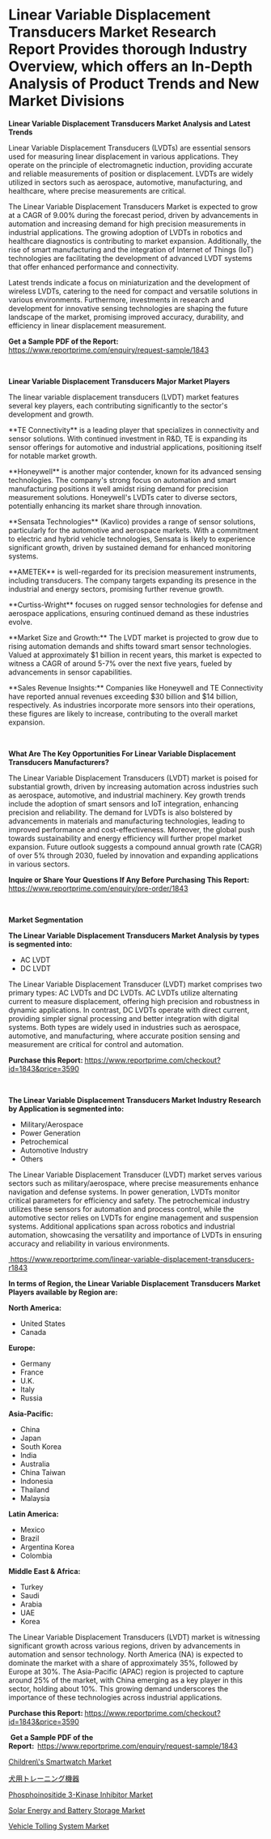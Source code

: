 <p><h1>Linear Variable Displacement Transducers Market Research Report Provides thorough Industry Overview, which offers an In-Depth Analysis of Product Trends and New Market Divisions</h1></p><p><strong>Linear Variable Displacement Transducers Market Analysis and Latest Trends</strong></p>
<p><p>Linear Variable Displacement Transducers (LVDTs) are essential sensors used for measuring linear displacement in various applications. They operate on the principle of electromagnetic induction, providing accurate and reliable measurements of position or displacement. LVDTs are widely utilized in sectors such as aerospace, automotive, manufacturing, and healthcare, where precise measurements are critical.</p><p>The Linear Variable Displacement Transducers Market is expected to grow at a CAGR of 9.00% during the forecast period, driven by advancements in automation and increasing demand for high precision measurements in industrial applications. The growing adoption of LVDTs in robotics and healthcare diagnostics is contributing to market expansion. Additionally, the rise of smart manufacturing and the integration of Internet of Things (IoT) technologies are facilitating the development of advanced LVDT systems that offer enhanced performance and connectivity.</p><p>Latest trends indicate a focus on miniaturization and the development of wireless LVDTs, catering to the need for compact and versatile solutions in various environments. Furthermore, investments in research and development for innovative sensing technologies are shaping the future landscape of the market, promising improved accuracy, durability, and efficiency in linear displacement measurement.</p></p>
<p><strong>Get a Sample PDF of the Report:&nbsp;</strong> <a href="https://www.reportprime.com/enquiry/request-sample/1843">https://www.reportprime.com/enquiry/request-sample/1843</a></p>
<p>&nbsp;</p>
<p><strong>Linear Variable Displacement Transducers Major Market Players</strong></p>
<p><p>The linear variable displacement transducers (LVDT) market features several key players, each contributing significantly to the sector's development and growth. </p><p>**TE Connectivity** is a leading player that specializes in connectivity and sensor solutions. With continued investment in R&D, TE is expanding its sensor offerings for automotive and industrial applications, positioning itself for notable market growth.</p><p>**Honeywell** is another major contender, known for its advanced sensing technologies. The company's strong focus on automation and smart manufacturing positions it well amidst rising demand for precision measurement solutions. Honeywell's LVDTs cater to diverse sectors, potentially enhancing its market share through innovation.</p><p>**Sensata Technologies** (Kavlico) provides a range of sensor solutions, particularly for the automotive and aerospace markets. With a commitment to electric and hybrid vehicle technologies, Sensata is likely to experience significant growth, driven by sustained demand for enhanced monitoring systems.</p><p>**AMETEK** is well-regarded for its precision measurement instruments, including transducers. The company targets expanding its presence in the industrial and energy sectors, promising further revenue growth.</p><p>**Curtiss-Wright** focuses on rugged sensor technologies for defense and aerospace applications, ensuring continued demand as these industries evolve. </p><p>**Market Size and Growth:** The LVDT market is projected to grow due to rising automation demands and shifts toward smart sensor technologies. Valued at approximately $1 billion in recent years, this market is expected to witness a CAGR of around 5-7% over the next five years, fueled by advancements in sensor capabilities.</p><p>**Sales Revenue Insights:** Companies like Honeywell and TE Connectivity have reported annual revenues exceeding $30 billion and $14 billion, respectively. As industries incorporate more sensors into their operations, these figures are likely to increase, contributing to the overall market expansion.</p></p>
<p>&nbsp;</p>
<p><strong>What Are The Key Opportunities For Linear Variable Displacement Transducers Manufacturers?</strong></p>
<p><p>The Linear Variable Displacement Transducers (LVDT) market is poised for substantial growth, driven by increasing automation across industries such as aerospace, automotive, and industrial machinery. Key growth trends include the adoption of smart sensors and IoT integration, enhancing precision and reliability. The demand for LVDTs is also bolstered by advancements in materials and manufacturing technologies, leading to improved performance and cost-effectiveness. Moreover, the global push towards sustainability and energy efficiency will further propel market expansion. Future outlook suggests a compound annual growth rate (CAGR) of over 5% through 2030, fueled by innovation and expanding applications in various sectors.</p></p>
<p><strong>Inquire or Share Your Questions If Any Before Purchasing This Report:</strong> <a href="https://www.reportprime.com/enquiry/pre-order/1843">https://www.reportprime.com/enquiry/pre-order/1843</a></p>
<p>&nbsp;</p>
<p><strong>Market Segmentation</strong></p>
<p><strong>The Linear Variable Displacement Transducers Market Analysis by types is segmented into:</strong></p>
<p><ul><li>AC LVDT</li><li>DC LVDT</li></ul></p>
<p><p>The Linear Variable Displacement Transducer (LVDT) market comprises two primary types: AC LVDTs and DC LVDTs. AC LVDTs utilize alternating current to measure displacement, offering high precision and robustness in dynamic applications. In contrast, DC LVDTs operate with direct current, providing simpler signal processing and better integration with digital systems. Both types are widely used in industries such as aerospace, automotive, and manufacturing, where accurate position sensing and measurement are critical for control and automation.</p></p>
<p><strong>Purchase this Report:&nbsp;</strong><a href="https://www.reportprime.com/checkout?id=1843&price=3590">https://www.reportprime.com/checkout?id=1843&price=3590</a></p>
<p>&nbsp;</p>
<p><strong>The Linear Variable Displacement Transducers Market Industry Research by Application is segmented into:</strong></p>
<p><ul><li>Military/Aerospace</li><li>Power Generation</li><li>Petrochemical</li><li>Automotive Industry</li><li>Others</li></ul></p>
<p><p>The Linear Variable Displacement Transducer (LVDT) market serves various sectors such as military/aerospace, where precise measurements enhance navigation and defense systems. In power generation, LVDTs monitor critical parameters for efficiency and safety. The petrochemical industry utilizes these sensors for automation and process control, while the automotive sector relies on LVDTs for engine management and suspension systems. Additional applications span across robotics and industrial automation, showcasing the versatility and importance of LVDTs in ensuring accuracy and reliability in various environments.</p></p>
<p><a href="https://www.reportprime.com/linear-variable-displacement-transducers-r1843">&nbsp;https://www.reportprime.com/linear-variable-displacement-transducers-r1843</a></p>
<p><strong>In terms of Region, the Linear Variable Displacement Transducers Market Players available by Region are:</strong></p>
<p>
    <p> <strong> North America: </strong>
        <ul>
            <li>United States</li>
            <li>Canada</li>
        </ul>
        </p> 
    <p> <strong> Europe: </strong>
        <ul>
            <li>Germany</li>
            <li>France</li>
            <li>U.K.</li>
            <li>Italy</li>
            <li>Russia</li>
        </ul>
        </p> 
    <p> <strong> Asia-Pacific: </strong>
        <ul>
            <li>China</li>
            <li>Japan</li>
            <li>South Korea</li>
            <li>India</li>
            <li>Australia</li>
            <li>China Taiwan</li>
            <li>Indonesia</li>
            <li>Thailand</li>
            <li>Malaysia</li>
        </ul>
        </p> 
    <p> <strong> Latin America: </strong>
        <ul>
            <li>Mexico</li>
            <li>Brazil</li>
            <li>Argentina Korea</li>
            <li>Colombia</li>
        </ul>
        </p> 
    <p> <strong> Middle East & Africa: </strong>
        <ul>
            <li>Turkey</li>
            <li>Saudi</li>
            <li>Arabia</li>
            <li>UAE</li>
            <li>Korea</li>
        </ul>
    </p>
    </p>
<p><p>The Linear Variable Displacement Transducers (LVDT) market is witnessing significant growth across various regions, driven by advancements in automation and sensor technology. North America (NA) is expected to dominate the market with a share of approximately 35%, followed by Europe at 30%. The Asia-Pacific (APAC) region is projected to capture around 25% of the market, with China emerging as a key player in this sector, holding about 10%. This growing demand underscores the importance of these technologies across industrial applications.</p></p>
<p><strong>Purchase this Report: </strong><a href="https://www.reportprime.com/checkout?id=1843&price=3590">https://www.reportprime.com/checkout?id=1843&price=3590</a></p>
<p>&nbsp;<strong>Get a Sample PDF of the Report:&nbsp;&nbsp;</strong><a href="https://www.reportprime.com/enquiry/request-sample/1843">https://www.reportprime.com/enquiry/request-sample/1843</a></p>
<p><strong></strong></p>
<p><p><a href="https://issuu.com/reportprime-2/docs/childrens-smartwatch-market-size-20_e0d56ca49181bd">Children\'s Smartwatch Market</a></p><p><a href="https://medium.com/@shade463/%E7%8A%AC%E3%81%AE%E3%83%88%E3%83%AC%E3%83%BC%E3%83%8B%E3%83%B3%E3%82%B0%E3%83%87%E3%83%90%E3%82%A4%E3%82%B9%E5%B8%82%E5%A0%B4%E3%81%AE%E5%B1%95%E6%9C%9B%E3%81%A8%E5%B8%82%E5%A0%B4%E3%82%B7%E3%82%A7%E3%82%A2%E5%88%86%E6%9E%90-%E6%88%90%E9%95%B7%E3%83%88%E3%83%AC%E3%83%B3%E3%83%89%E3%81%A8%E5%B8%82%E5%A0%B4%E4%BA%88%E6%B8%AC-2024%E5%B9%B4-2031%E5%B9%B4-644593a60237">犬用トレーニング機器</a></p><p><a href="https://medium.com/@charles.fisher4346/phosphoinositide-3-kinase-inhibitor-market-size-share-analysis-growth-trends-forecast-594f677efc4c">Phosphoinositide 3-Kinase Inhibitor Market</a></p><p><a href="https://www.linkedin.com/pulse/insights-solar-energy-battery-storage-market-share-competitive-krmoe?trackingId=R6tEMP%2BuSeO2qYbanv%2FHUg%3D%3D">Solar Energy and Battery Storage Market</a></p><p><a href="https://issuu.com/reportprime-2/docs/vehicle-tolling-system-market-size-_6896b99aa45e98">Vehicle Tolling System Market</a></p></p>